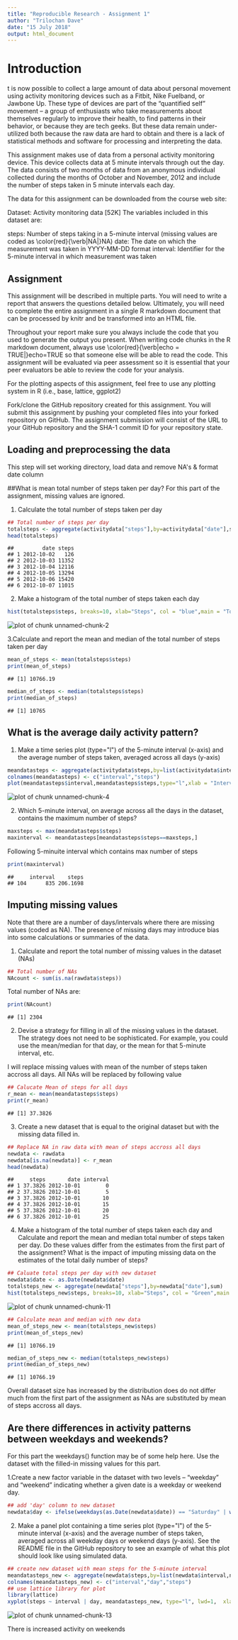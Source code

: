 ```yaml
---
title: "Reproducible Research - Assignment 1"
author: "Trilochan Dave"
date: "15 July 2018"
output: html_document
---
```

# Introduction
t is now possible to collect a large amount of data about personal movement using activity monitoring devices such as a Fitbit, Nike Fuelband, or Jawbone Up. These type of devices are part of the “quantified self” movement – a group of enthusiasts who take measurements about themselves regularly to improve their health, to find patterns in their behavior, or because they are tech geeks. But these data remain under-utilized both because the raw data are hard to obtain and there is a lack of statistical methods and software for processing and interpreting the data.

This assignment makes use of data from a personal activity monitoring device. This device collects data at 5 minute intervals through out the day. The data consists of two months of data from an anonymous individual collected during the months of October and November, 2012 and include the number of steps taken in 5 minute intervals each day.

The data for this assignment can be downloaded from the course web site:

Dataset: Activity monitoring data [52K]
The variables included in this dataset are:

steps: Number of steps taking in a 5-minute interval (missing values are coded as \color{red}{\verb|NA|}NA)
date: The date on which the measurement was taken in YYYY-MM-DD format
interval: Identifier for the 5-minute interval in which measurement was taken

## Assignment
This assignment will be described in multiple parts. You will need to write a report that answers the questions detailed below. Ultimately, you will need to complete the entire assignment in a single R markdown document that can be processed by knitr and be transformed into an HTML file.

Throughout your report make sure you always include the code that you used to generate the output you present. When writing code chunks in the R markdown document, always use \color{red}{\verb|echo = TRUE|}echo=TRUE so that someone else will be able to read the code. This assignment will be evaluated via peer assessment so it is essential that your peer evaluators be able to review the code for your analysis.

For the plotting aspects of this assignment, feel free to use any plotting system in R (i.e., base, lattice, ggplot2)

Fork/clone the GitHub repository created for this assignment. You will submit this assignment by pushing your completed files into your forked repository on GitHub. The assignment submission will consist of the URL to your GitHub repository and the SHA-1 commit ID for your repository state.


## Loading and preprocessing the data
This step will set working directory, load data and remove NA's & format date column


##What is mean total number of steps taken per day?
For this part of the assignment, missing values are ignored. 

1. Calculate the total number of steps taken per day


```r
## Total number of steps per day
totalsteps <- aggregate(activitydata["steps"],by=activitydata["date"],sum)
head(totalsteps)
```

```
##         date steps
## 1 2012-10-02   126
## 2 2012-10-03 11352
## 3 2012-10-04 12116
## 4 2012-10-05 13294
## 5 2012-10-06 15420
## 6 2012-10-07 11015
```
2. Make a histogram of the total number of steps taken each day


```r
hist(totalsteps$steps, breaks=10, xlab="Steps", col = "blue",main = "Total Steps per Day (NA Removed")
```

![plot of chunk unnamed-chunk-2](figure/unnamed-chunk-2-1.png)

3.Calculate and report the mean and median of the total number of steps taken per day

```r
mean_of_steps <- mean(totalsteps$steps)
print(mean_of_steps)
```

```
## [1] 10766.19
```

```r
median_of_steps <- median(totalsteps$steps)
print(median_of_steps)
```

```
## [1] 10765
```

## What is the average daily activity pattern?
1. Make a time series plot (type="l") of the 5-minute interval (x-axis) and the average number of steps taken, averaged across all days (y-axis)


```r
meandatasteps <- aggregate(activitydata$steps,by=list(activitydata$interval),FUN=mean,rm.na=True)
colnames(meandatasteps) <- c("interval","steps")
plot(meandatasteps$interval,meandatasteps$steps,type="l",xlab = "Interval", ylab = "Average steps", main= "Average steps per 5min Interval")
```

![plot of chunk unnamed-chunk-4](figure/unnamed-chunk-4-1.png)

2. Which 5-minute interval, on average across all the days in the dataset, contains the maximum number of steps?


```r
maxsteps <- max(meandatasteps$steps)
maxinterval <- meandatasteps[meandatasteps$steps==maxsteps,]
```
Following 5-minuite interval which contains max number of steps

```r
print(maxinterval)
```

```
##     interval    steps
## 104      835 206.1698
```

## Imputing missing values
Note that there are a number of days/intervals where there are missing values (coded as NA). The presence of missing days may introduce bias into some calculations or summaries of the data.

1. Calculate and report the total number of missing values in the dataset (NAs)


```r
## Total number of NAs
NAcount <- sum(is.na(rawdata$steps))
```
Total number of NAs are:

```r
print(NAcount)
```

```
## [1] 2304
```

2. Devise a strategy for filling in all of the missing values in the dataset. The strategy does not need to be sophisticated. For example, you could use the mean/median for that day, or the mean for that 5-minute interval, etc.

I will replace missing values with mean of the number of steps taken accross all days. All NAs will be replaced by following value

```r
## Calucate Mean of steps for all days
r_mean <- mean(meandatasteps$steps)
print(r_mean)
```

```
## [1] 37.3826
```
3. Create a new dataset that is equal to the original dataset but with the missing data filled in.

```r
## Replace NA in raw data with mean of steps accross all days
newdata <- rawdata
newdata[is.na(newdata)] <- r_mean
head(newdata)
```

```
##     steps       date interval
## 1 37.3826 2012-10-01        0
## 2 37.3826 2012-10-01        5
## 3 37.3826 2012-10-01       10
## 4 37.3826 2012-10-01       15
## 5 37.3826 2012-10-01       20
## 6 37.3826 2012-10-01       25
```
4. Make a histogram of the total number of steps taken each day and Calculate and report the mean and median total number of steps taken per day. Do these values differ from the estimates from the first part of the assignment? What is the impact of imputing missing data on the estimates of the total daily number of steps?

```r
## Caluate total steps per day with new dataset
newdata$date <- as.Date(newdata$date)
totalsteps_new <- aggregate(newdata["steps"],by=newdata["date"],sum)
hist(totalsteps_new$steps, breaks=10, xlab="Steps", col = "Green",main = "Total Steps per Day - New Dataset")
```

![plot of chunk unnamed-chunk-11](figure/unnamed-chunk-11-1.png)

```r
## Calculate mean and median with new data
mean_of_steps_new <- mean(totalsteps_new$steps)
print(mean_of_steps_new)
```

```
## [1] 10766.19
```

```r
median_of_steps_new <- median(totalsteps_new$steps)
print(median_of_steps_new)
```

```
## [1] 10766.19
```
Overall dataset size has increased by the distribution does do not differ much from the first part of the assignment as NAs are substituted by mean of steps accross all days. 
## Are there differences in activity patterns between weekdays and weekends?
For this part the weekdays() function may be of some help here. Use the dataset with the filled-in missing values for this part.

1.Create a new factor variable in the dataset with two levels – “weekday” and “weekend” indicating whether a given date is a weekday or weekend day.

```r
## add 'day' column to new dataset
newdata$day <- ifelse(weekdays(as.Date(newdata$date)) == "Saturday" | weekdays(as.Date(newdata$date)) == "Sunday", "weekend", "weekday")
```
2. Make a panel plot containing a time series plot (type="l") of the 5-minute interval (x-axis) and the average number of steps taken, averaged across all weekday days or weekend days (y-axis). See the README file in the GitHub repository to see an example of what this plot should look like using simulated data.

```r
## create new dataset with mean steps for the 5-minute interval 
meandatasteps_new <- aggregate(newdata$steps,by=list(newdata$interval,newdata$day),FUN=mean,rm.na=True)
colnames(meandatasteps_new) <- c("interval","day","steps")
## use lattice library for plot
library(lattice)
xyplot(steps ~ interval | day, meandatasteps_new, type="l", lwd=1,  xlab="Interval", ylab="Number of steps", layout=c(1,2))
```

![plot of chunk unnamed-chunk-13](figure/unnamed-chunk-13-1.png)



There is increased activity on weekends
